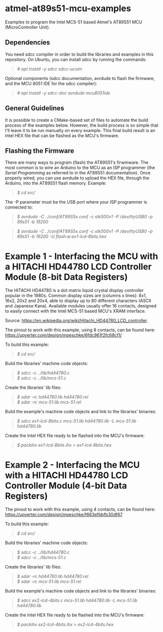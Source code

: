 # atmel-at89s51-mcu-examples

Examples to program the Intel MCS-51 based Atmel's AT89S51 MCU (MicroController Unit).  

## Dependencies

You need sdcc compiler in order to build the libraries and examples in this repository. On Ubuntu, you can install sdcc by running the commands:  

>*\# apt install -y sdcc sdcc-ucsim*  

Optional components (sdcc documentation, avrdude to flash the firmware, and the MCU 8051 IDE for the sdcc compiler):  

>*\# apt install -y sdcc-doc avrdude mcu8051ide*  

## General Guidelines

It is possible to create a CMake-based set of files to automate the build process of the examples below. However, the build process is so simple that I'll leave it to be run manually on every example. This final build result is an Intel HEX file that can be flashed as the MCU's firmware.  

## Flashing the Firmware

There are many ways to program (flash) the AT89S51's firwmware. The most common is to wire an Arduino to the MCU as an ISP programmer (the *Serial Programming* as referred to in the AT89S51 documentation). Once properly wired, you can use avrdude to upload the HEX file, through the Arduino, into the AT89S51 flash memory. Example:  

>*$ cd src/*  

The -P parameter must be the USB port where your ISP programmer is connected to:  

>*$ avrdude -C ../conf/AT89S5x.conf -c stk500v1 -P /dev/ttyUSB0 -p 89s51 -b 19200*  

>*$ avrdude -C ../conf/AT89S5x.conf -c stk500v1 -P /dev/ttyUSB0 -p 89s51 -b 19200 -U flash:w:ex1-lcd-8bits.hex*  

# Example 1 - Interfacing the MCU with a HITACHI HD44780 LCD Controller Module (8-bit Data Registers)

The HITACHI HD44780 is a dot matrix liquid crystal display controller popular in the 1980s. Common display sizes are (columns x lines): 8x1, 16x2, 20x2 and 20x4, able to display up to 80 different characters (ASCII and Japanese Kana). Available modules usually offer 16 contacts, designed to easily connect with the Intel MCS-51 based MCU's XRAM interface.  

Source: https://en.wikipedia.org/wiki/Hitachi_HD44780_LCD_controller  

The pinout to work with this example, using 8 contacts, can be found here: https://upverter.com/design/mpeschke/6fdc961f2fc68cf1/  

To build this example:  

>*$ cd src/*  

Build the libraries' machine code objects:  

>*$ sdcc -c ../lib/hd44780.c*  
>*$ sdcc -c ../lib/mcs-51.c*  

Create the libraries' lib files:  

>*$ sdar -rc hd44780.lib hd44780.rel*  
>*$ sdar -rc mcs-51.lib mcs-51.rel*  

Build the example's machine code objects and link to the libraries' binaries:  

>*$ sdcc ex1-lcd-8bits.c mcs-51.lib hd44780.lib -L mcs-51.lib hd44780.lib*  

Create the Intel HEX file ready to be flashed into the MCU's firmware:  

>*$ packihx ex1-lcd-8bits.ihx > ex1-lcd-8bits.hex*  

# Example 2 - Interfacing the MCU with a HITACHI HD44780 LCD Controller Module (4-bit Data Registers)

The pinout to work with this example, using 4 contacts, can be found here: https://upverter.com/design/mpeschke/f663efbbfb30df67  

To build this example:  

>*$ cd src/*  

Build the libraries' machine code objects:  

>*$ sdcc -c ../lib/hd44780.c*  
>*$ sdcc -c ../lib/mcs-51.c*  

Create the libraries' lib files:  

>*$ sdar -rc hd44780.lib hd44780.rel*  
>*$ sdar -rc mcs-51.lib mcs-51.rel*  

Build the example's machine code objects and link to the libraries' binaries:  

>*$ sdcc ex2-lcd-4bits.c mcs-51.lib hd44780.lib -L mcs-51.lib hd44780.lib*  

Create the Intel HEX file ready to be flashed into the MCU's firmware:  

>*$ packihx ex2-lcd-4bits.ihx > ex2-lcd-4bits.hex*  

